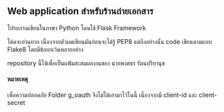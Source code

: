 ## Web application สำหรับร้านถ่ายเอกสาร

โปรแกรมเขียนในภาษา Python โดนใช้ Flask Framework

โค้ดจะอ่านยาก เนื่องจากตัวผมเขียนมันก่อนจะได้รู้ PEP8 แต่ถึงอย่างนั้น code เขียนตามแบบ Flake8 โดยมีข้อยกเว้นหลายอย่าง


repository นี้ใช้เพื่อเป็นแฟ้มสะสมผลงานของ นายพงศธร รัตนปริยานุช

#### หมายเหตุ
เพื่อความปลอดภัย Folder g_oauth จึงไม่ได้เอามาไว้ในนี้ เนื่องจากมี client-id และ client-secret
